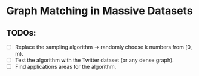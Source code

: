 # Graph Matching in Massive Datasets

## TODOs:
- [ ] Replace the sampling algorithm &#8594; randomly choose k numbers from [0, m).
- [ ] Test the algorithm with the Twitter dataset (or any dense graph).
- [ ] Find applications areas for the algorithm.
